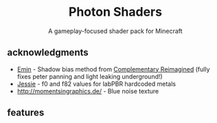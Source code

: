 <br><br>

<h1 align = "center">Photon Shaders</h1>

<p align = "center">A gameplay-focused shader pack for Minecraft</p>

## acknowledgments

* [Emin](https://github.com/EminGT) - Shadow bias method from [Complementary Reimagined](https://www.complementary.dev/reimagined/) (fully fixes peter panning and light leaking underground!)
* [Jessie](https://github.com/Jessie-LC) - f0 and f82 values for labPBR hardcoded metals
* http://momentsingraphics.de/ - Blue noise texture

## features
